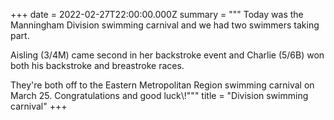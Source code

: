 +++
date = 2022-02-27T22:00:00.000Z
summary = """
Today was the Manningham Division swimming carnival and we had two swimmers taking part.

Aisling (3/4M) came second in her backstroke event and Charlie (5/6B) won both his backstroke and breastroke races.

They're both off to the Eastern Metropolitan Region swimming carnival on March 25. Congratulations and good luck\\!"""
title = "Division swimming carnival"
+++

